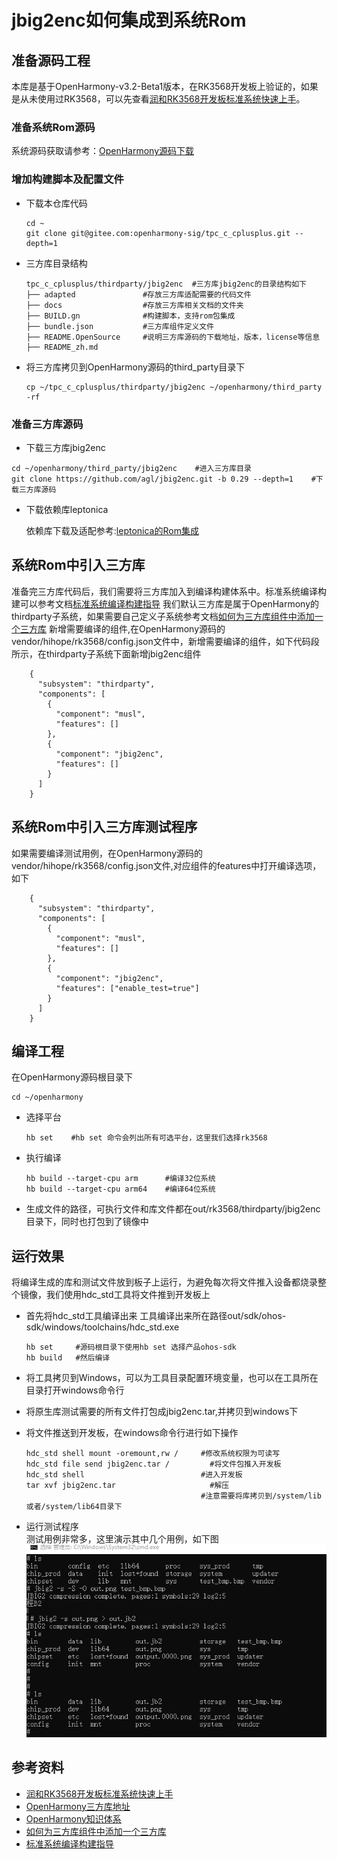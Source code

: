 # jbig2enc如何集成到系统Rom
## 准备源码工程
本库是基于OpenHarmony-v3.2-Beta1版本，在RK3568开发板上验证的，如果是从未使用过RK3568，可以先查看[润和RK3568开发板标准系统快速上手](https://gitee.com/openharmony-sig/knowledge_demo_temp/tree/master/docs/rk3568_helloworld)。
### 准备系统Rom源码
系统源码获取请参考：[OpenHarmony源码下载](https://gitee.com/openharmony/docs/blob/OpenHarmony-v3.2-Beta2/zh-cn/release-notes/OpenHarmony-v3.2-beta1.md)
### 增加构建脚本及配置文件
- 下载本仓库代码
  ```
  cd ~
  git clone git@gitee.com:openharmony-sig/tpc_c_cplusplus.git --depth=1
  ```
- 三方库目录结构
  ```
  tpc_c_cplusplus/thirdparty/jbig2enc  #三方库jbig2enc的目录结构如下
  ├── adapted               #存放三方库适配需要的代码文件
  ├── docs                  #存放三方库相关文档的文件夹
  ├── BUILD.gn              #构建脚本，支持rom包集成
  ├── bundle.json           #三方库组件定义文件
  ├── README.OpenSource     #说明三方库源码的下载地址，版本，license等信息
  ├── README_zh.md        
  ```
- 将三方库拷贝到OpenHarmony源码的third_party目录下
  ```
  cp ~/tpc_c_cplusplus/thirdparty/jbig2enc ~/openharmony/third_party -rf
  ```
### 准备三方库源码

- 下载三方库jbig2enc

```
cd ~/openharmony/third_party/jbig2enc    #进入三方库目录
git clone https://github.com/agl/jbig2enc.git -b 0.29 --depth=1    #下载三方库源码
```
- 下载依赖库leptonica

  依赖库下载及适配参考:[leptonica的Rom集成](https://gitee.com/openharmony-sig/tpc_c_cplusplus/leptonica)

## 系统Rom中引入三方库

准备完三方库代码后，我们需要将三方库加入到编译构建体系中。标准系统编译构建可以参考文档[标准系统编译构建指导](https://gitee.com/openharmony/docs/blob/OpenHarmony-3.2-Beta1/zh-cn/device-dev/subsystems/subsys-build-standard-large.md)
我们默认三方库是属于OpenHarmony的thirdparty子系统，如果需要自己定义子系统参考文档[如何为三方库组件中添加一个三方库](https://gitee.com/openharmony-sig/knowledge/blob/master/docs/openharmony_getstarted/port_thirdparty/README.md)
新增需要编译的组件,在OpenHarmony源码的vendor/hihope/rk3568/config.json文件中，新增需要编译的组件，如下代码段所示，在thirdparty子系统下面新增jbig2enc组件

```
    {
      "subsystem": "thirdparty",
      "components": [
        {
          "component": "musl",
          "features": []
        },
        {
          "component": "jbig2enc",
          "features": []
        }
      ]
    }

```
## 系统Rom中引入三方库测试程序
如果需要编译测试用例，在OpenHarmony源码的vendor/hihope/rk3568/config.json文件,对应组件的features中打开编译选项，如下
```
    {
      "subsystem": "thirdparty",
      "components": [
        {
          "component": "musl",
          "features": []
        },
        {
          "component": "jbig2enc",
          "features": ["enable_test=true"]
        }
      ]
    }
```
## 编译工程
在OpenHarmony源码根目录下
```
cd ~/openharmony
```
- 选择平台
  ```
  hb set    #hb set 命令会列出所有可选平台，这里我们选择rk3568
  ```
- 执行编译
  ```
  hb build --target-cpu arm      #编译32位系统
  hb build --target-cpu arm64    #编译64位系统
  ```
- 生成文件的路径，可执行文件和库文件都在out/rk3568/thirdparty/jbig2enc目录下，同时也打包到了镜像中
## 运行效果
将编译生成的库和测试文件放到板子上运行，为避免每次将文件推入设备都烧录整个镜像，我们使用hdc_std工具将文件推到开发板上
- 首先将hdc_std工具编译出来
  工具编译出来所在路径out/sdk/ohos-sdk/windows/toolchains/hdc_std.exe
  
  ```
  hb set     #源码根目录下使用hb set 选择产品ohos-sdk
  hb build   #然后编译
  ```
  
- 将工具拷贝到Windows，可以为工具目录配置环境变量，也可以在工具所在目录打开windows命令行

- 将原生库测试需要的所有文件打包成jbig2enc.tar,并拷贝到windows下

- 将文件推送到开发板，在windows命令行进行如下操作
  ```
  hdc_std shell mount -oremount,rw /     #修改系统权限为可读写
  hdc_std file send jbig2enc.tar /         #将文件包推入开发板
  hdc_std shell                          #进入开发板
  tar xvf jbig2enc.tar                     #解压
                                         #注意需要将库拷贝到/system/lib 或者/system/lib64目录下
  ```
  
- 运行测试程序<br />
  测试用例非常多，这里演示其中几个用例，如下图
  ![result](pic/result.png)
## 参考资料
- [润和RK3568开发板标准系统快速上手](https://gitee.com/openharmony-sig/knowledge_demo_temp/tree/master/docs/rk3568_helloworld)
- [OpenHarmony三方库地址](https://gitee.com/openharmony-tpc)
- [OpenHarmony知识体系](https://gitee.com/openharmony-sig/knowledge)
- [如何为三方库组件中添加一个三方库](https://gitee.com/openharmony-sig/knowledge/blob/master/docs/openharmony_getstarted/port_thirdparty/README.md)
- [标准系统编译构建指导](https://gitee.com/openharmony/docs/blob/OpenHarmony-3.2-Beta1/zh-cn/device-dev/subsystems/subsys-build-standard-large.md)